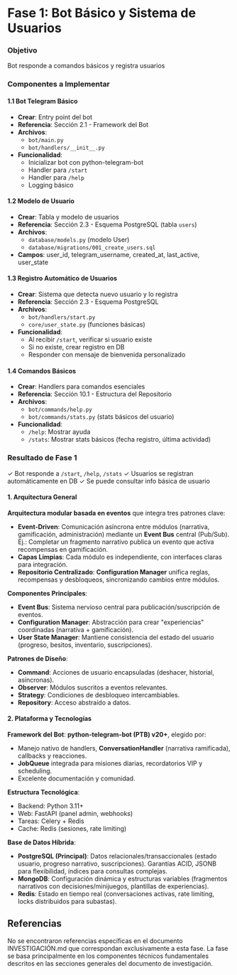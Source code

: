 # Fase 1: Bot Básico y Sistema de Usuarios

### Objetivo
Bot responde a comandos básicos y registra usuarios

### Componentes a Implementar

#### 1.1 Bot Telegram Básico
- **Crear**: Entry point del bot
- **Referencia**: Sección 2.1 - Framework del Bot
- **Archivos**:
  - `bot/main.py`
  - `bot/handlers/__init__.py`
- **Funcionalidad**:
  - Inicializar bot con python-telegram-bot
  - Handler para `/start`
  - Handler para `/help`
  - Logging básico

#### 1.2 Modelo de Usuario
- **Crear**: Tabla y modelo de usuarios
- **Referencia**: Sección 2.3 - Esquema PostgreSQL (tabla `users`)
- **Archivos**:
  - `database/models.py` (modelo User)
  - `database/migrations/001_create_users.sql`
- **Campos**: user_id, telegram_username, created_at, last_active, user_state

#### 1.3 Registro Automático de Usuarios
- **Crear**: Sistema que detecta nuevo usuario y lo registra
- **Referencia**: Sección 2.3 - Esquema PostgreSQL
- **Archivos**:
  - `bot/handlers/start.py`
  - `core/user_state.py` (funciones básicas)
- **Funcionalidad**:
  - Al recibir `/start`, verificar si usuario existe
  - Si no existe, crear registro en DB
  - Responder con mensaje de bienvenida personalizado

#### 1.4 Comandos Básicos
- **Crear**: Handlers para comandos esenciales
- **Referencia**: Sección 10.1 - Estructura del Repositorio
- **Archivos**:
  - `bot/commands/help.py`
  - `bot/commands/stats.py` (stats básicos del usuario)
- **Funcionalidad**:
  - `/help`: Mostrar ayuda
  - `/stats`: Mostrar stats básicos (fecha registro, última actividad)

### Resultado de Fase 1
✓ Bot responde a `/start`, `/help`, `/stats`
✓ Usuarios se registran automáticamente en DB
✓ Se puede consultar info básica de usuario

#### 1. Arquitectura General
**Arquitectura modular basada en eventos** que integra tres patrones clave:
- **Event-Driven**: Comunicación asíncrona entre módulos (narrativa, gamificación, administración) mediante un **Event Bus** central (Pub/Sub). Ej.: Completar un fragmento narrativo publica un evento que activa recompensas en gamificación.
- **Capas Limpias**: Cada módulo es independiente, con interfaces claras para integración.
- **Repositorio Centralizado**: **Configuration Manager** unifica reglas, recompensas y desbloqueos, sincronizando cambios entre módulos.

**Componentes Principales**:
- **Event Bus**: Sistema nervioso central para publicación/suscripción de eventos.
- **Configuration Manager**: Abstracción para crear "experiencias" coordinadas (narrativa + gamificación).
- **User State Manager**: Mantiene consistencia del estado del usuario (progreso, besitos, inventario, suscripciones).

**Patrones de Diseño**:
- **Command**: Acciones de usuario encapsuladas (deshacer, historial, asíncronas).
- **Observer**: Módulos suscritos a eventos relevantes.
- **Strategy**: Condiciones de desbloqueo intercambiables.
- **Repository**: Acceso abstraído a datos.

#### 2. Plataforma y Tecnologías
**Framework del Bot**: **python-telegram-bot (PTB) v20+**, elegido por:
- Manejo nativo de handlers, **ConversationHandler** (narrativa ramificada), callbacks y reacciones.
- **JobQueue** integrada para misiones diarias, recordatorios VIP y scheduling.
- Excelente documentación y comunidad.

**Estructura Tecnológica**:
- Backend: Python 3.11+
- Web: FastAPI (panel admin, webhooks)
- Tareas: Celery + Redis
- Cache: Redis (sesiones, rate limiting)

**Base de Datos Híbrida**:
- **PostgreSQL (Principal)**: Datos relacionales/transaccionales (estado usuario, progreso narrativo, suscripciones). Garantías ACID, JSONB para flexibilidad, índices para consultas complejas.
- **MongoDB**: Configuración dinámica y estructuras variables (fragmentos narrativos con decisiones/minijuegos, plantillas de experiencias).
- **Redis**: Estado en tiempo real (conversaciones activas, rate limiting, locks distribuidos para subastas).

## Referencias
No se encontraron referencias específicas en el documento INVESTIGACIÓN.md que correspondan exclusivamente a esta fase. La fase se basa principalmente en los componentes técnicos fundamentales descritos en las secciones generales del documento de investigación.